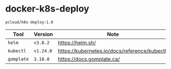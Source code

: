 # docker-k8s-deploy

`pcloud/k8s-deploy:1.0`

| Tool       | Version   | Note                                          |
|------------|-----------|-----------------------------------------------|
| `helm`     | `v3.8.2`  | https://helm.sh/                              |
| `kubectl`  | `v1.24.0` | https://kubernetes.io/docs/reference/kubectl/ |
| `gomplate` | `3.10.0`  | https://docs.gomplate.ca/                     |